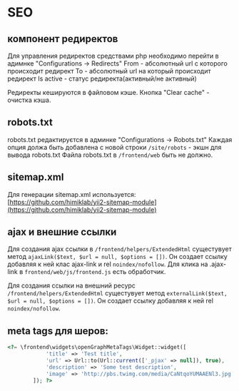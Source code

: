 SEO
===================================

компонент редиректов
--------------------

Для управления редиректов средствами php необходимо перейти в адимнке "Configurations -> Redirects"
From - абсолютный url с которого происходит редирект
To - абсолютный url на который происходит редирект
Is active - статус редиректа(активный/не активный)

Редиректы кешируются в файловом кэше.
Кнопка "Clear cache" - очистка кэша.

robots.txt
----------

robots.txt редактируєтся в админке "Configurations -> Robots.txt"
Каждая опция должа быть добавлена с новой строки
```/site/robots``` - экшн для вывода robots.txt
Файла robots.txt в ```/frontend/web``` быть не должно.

sitemap.xml
-----------

Для генерации sitemap.xml используется:
[https://github.com/himiklab/yii2-sitemap-module](https://github.com/himiklab/yii2-sitemap-module)

ajax и внешние ссылки
---------------------

Для создания ajax ссылки в ```/frontend/helpers/ExtendedHtml``` сущестувует метод ```ajaxLink($text, $url = null, $options = [])```.
Он создает ссылку добавляя к ней клас ajax-link и rel ```noindex/nofollow```. Для клика на .ajax-link в ```frontend/web/js/frontend.js``` есть обработчик.

Для создания ссылки на внешний ресурс ```/frontend/helpers/ExtendedHtml``` сущестувует метод ```externalLink($text, $url = null, $options = [])```.
Он создает ссылку добавляя к ней rel ```noindex/nofollow```.

meta tags для шеров:
---------------------

```php
<?= \frontend\widgets\openGraphMetaTags\Widget::widget([
            'title' => 'Test title',
            'url' => Url::to(Url::current(['_pjax' => null]), true),
            'description' => 'Some test description',
            'image' => 'http://pbs.twimg.com/media/CaNtqoYUMAAENl3.jpg',
        ]); ?>
```

